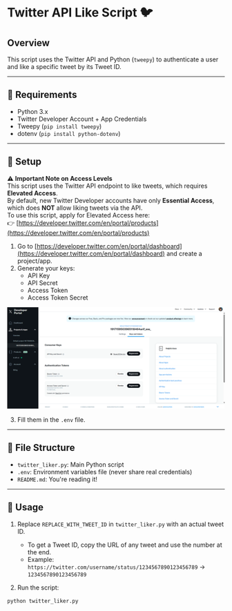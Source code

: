 # Twitter API Like Script 🐦

## Overview

This script uses the Twitter API and Python (`tweepy`) to authenticate a user and like a specific tweet by its Tweet ID.

---

## 🔧 Requirements

- Python 3.x
- Twitter Developer Account + App Credentials
- Tweepy (`pip install tweepy`)
- dotenv (`pip install python-dotenv`)

---

## 🔑 Setup

⚠️ **Important Note on Access Levels**  
This script uses the Twitter API endpoint to like tweets, which requires **Elevated Access**.  
By default, new Twitter Developer accounts have only **Essential Access**, which does **NOT** allow liking tweets via the API.  
To use this script, apply for Elevated Access here:  
👉 [https://developer.twitter.com/en/portal/products](https://developer.twitter.com/en/portal/products)

1. Go to [https://developer.twitter.com/en/portal/dashboard](https://developer.twitter.com/en/portal/dashboard) and create a project/app.
2. Generate your keys:
   - API Key
   - API Secret
   - Access Token
   - Access Token Secret
  
![Screenshot](https://github.com/arifansari10027/twitter-liker/blob/main/twitter-api-page.png)

3. Fill them in the `.env` file.

---

## 📁 File Structure

- `twitter_liker.py`: Main Python script
- `.env`: Environment variables file (never share real credentials)
- `README.md`: You're reading it!

---

## 🚀 Usage

1. Replace `REPLACE_WITH_TWEET_ID` in `twitter_liker.py` with an actual tweet ID.
   - To get a Tweet ID, copy the URL of any tweet and use the number at the end.
   - Example: `https://twitter.com/username/status/1234567890123456789` → `1234567890123456789`

2. Run the script:

```bash
python twitter_liker.py
